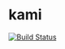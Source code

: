 # kami
[![Build Status](https://travis-ci.org/50ShadesOfCode/kami.svg?branch=main)](https://travis-ci.org/50ShadesOfCode/kami)
